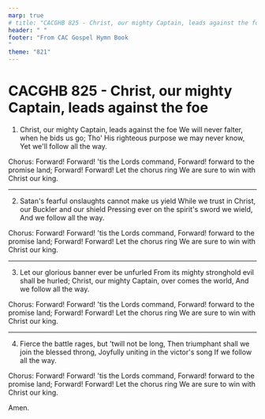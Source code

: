 ```yaml
---
marp: true
# title: "CACGHB 825 - Christ, our mighty Captain, leads against the foe"
header: " "
footer: "From CAC Gospel Hymn Book 
"
theme: "821"
---
```

<style>
    :root {
        font-size: 2.1em;
    }

    section {
        display: flex;
        flex-direction: column;
        justify-content: space-evenly;
    }

	section {
		display: grid;
		grid-template-columns: 1fr 1fr;
		gap: 0.2em 1.6em;
	}
    section h1 {
        grid-column: span 2;
    }
</style>

# CACGHB 825 - Christ, our mighty Captain, leads against the foe

1. Christ, our mighty Captain, leads against the foe
	We will never falter, when he bids us go;
	Tho' His righteous purpose we may never know,
	Yet we'll follow all the way.

Chorus:
	Forward! Forward! 'tis the
	Lords command,
	Forward! forward to the
	promise land;
	Forward! Forward! Let the
	chorus ring
	We are sure to win with Christ
	our king.

---

2. Satan's fearful onslaughts cannot make us yield
	While we trust in Christ, our
	Buckler and our shield
	Pressing ever on the spirit's sword we wield,
	And we follow all the way.

Chorus:
	Forward! Forward! 'tis the
	Lords command,
	Forward! forward to the
	promise land;
	Forward! Forward! Let the
	chorus ring
	We are sure to win with Christ
	our king.

---

3. Let our glorious banner ever be unfurled
	From its mighty stronghold evil shall be hurled;
	Christ, our mighty Captain, over comes the world,
	And we follow all the way.

Chorus:
	Forward! Forward! 'tis the
	Lords command,
	Forward! forward to the
	promise land;
	Forward! Forward! Let the
	chorus ring
	We are sure to win with Christ
	our king.

---

4. Fierce the battle rages, but 'twill not be long,
	Then triumphant shall we join the blessed throng,
	Joyfully uniting in the victor's song
	If we follow all the way.

Chorus:
	Forward! Forward! 'tis the
	Lords command,
	Forward! forward to the
	promise land;
	Forward! Forward! Let the
	chorus ring
	We are sure to win with Christ
	our king.

Amen.